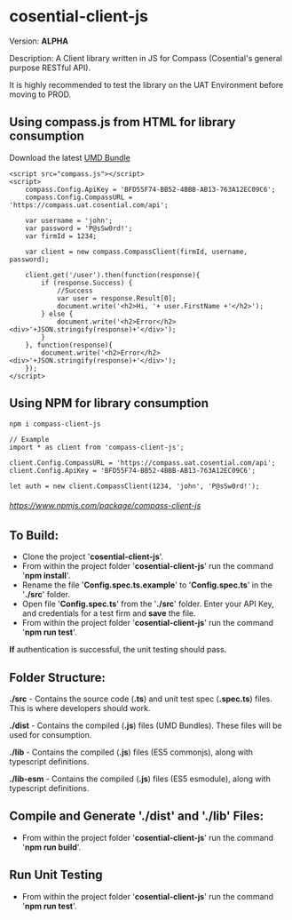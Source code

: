 # cosential-client-js

Version: **ALPHA**

Description: A Client library written in JS for Compass (Cosential's general purpose RESTful API).

It is highly recommended to test the library on the UAT Environment before moving to PROD.

## Using compass.js from HTML for library consumption

Download the latest [UMD Bundle](./dist/compass.zip)

```
<script src="compass.js"></script>
<script>
    compass.Config.ApiKey = 'BFD55F74-BB52-4BBB-AB13-763A12EC09C6';
    compass.Config.CompassURL = 'https://compass.uat.cosential.com/api';

    var username = 'john';
    var password = 'P@sSw0rd!';
    var firmId = 1234;

    var client = new compass.CompassClient(firmId, username, password);
    
    client.get('/user').then(function(response){
        if (response.Success) {
            //Success
            var user = response.Result[0];
            document.write('<h2>Hi, '+ user.FirstName +'</h2>');
        } else {
            document.write('<h2>Error</h2><div>'+JSON.stringify(response)+'</div>');
        }
    }, function(response){
        document.write('<h2>Error</h2><div>'+JSON.stringify(response)+'</div>');
    });
</script>
```

## Using NPM for library consumption

```
npm i compass-client-js
```

```
// Example
import * as client from 'compass-client-js';

client.Config.CompassURL = 'https://compass.uat.cosential.com/api';
client.Config.ApiKey = 'BFD55F74-BB52-4BBB-AB13-763A12EC09C6';

let auth = new client.CompassClient(1234, 'john', 'P@sSw0rd!');
```
###### https://www.npmjs.com/package/compass-client-js

## To Build:

- Clone the project '**cosential-client-js**'.
- From within the project folder '**cosential-client-js**' run the command '**npm install**'.
- Rename the file '**Config.spec.ts.example**' to '**Config.spec.ts**' in the '**./src**' folder.
- Open file '**Config.spec.ts**' from the '**./src**' folder. Enter your API Key, and credentials for a test firm and **save** the file.
- From within the project folder '**cosential-client-js**' run the command '**npm run test**'.

**If** authentication is successful, the unit testing should pass.

## Folder Structure:

**./src** - Contains the source code (**.ts**) and unit test spec (**.spec.ts**) files. This is where developers should work.

**./dist** - Contains the compiled (**.js**) files (UMD Bundles). These files will be used for consumption. 

**./lib** - Contains the compiled (**.js**) files (ES5 commonjs), along with typescript definitions.

**./lib-esm** - Contains the compiled (**.js**) files (ES5 esmodule), along with typescript definitions.

## Compile and Generate './dist' and './lib' Files:

- From within the project folder '**cosential-client-js**' run the command '**npm run build**'.

## Run Unit Testing

- From within the project folder '**cosential-client-js**' run the command '**npm run test**'.